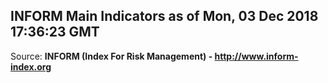 ## INFORM Main Indicators as of Mon, 03 Dec 2018 17:36:23 GMT

Source: **INFORM (Index For Risk Management) - http://www.inform-index.org**